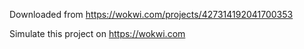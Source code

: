 Downloaded from https://wokwi.com/projects/427314192041700353

Simulate this project on https://wokwi.com
